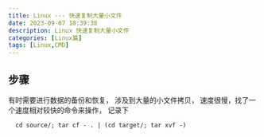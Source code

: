 ```yaml
---
title: Linux --- 快速复制大量小文件
date: 2023-09-07 18:39:38
description: Linux 快速复制大量小文件
categories: [Linux篇]
tags: [Linux,CMD]
---
```


<!-- more -->
## 步骤
有时需要进行数据的备份和恢复， 涉及到大量的小文件拷贝， 速度很慢，找了一个速度相对较快的命令来操作， 记录下

```shell
  cd source/; tar cf - . | (cd target/; tar xvf -)
```

